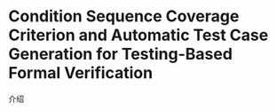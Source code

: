 # Condition Sequence Coverage Criterion and Automatic Test Case Generation for Testing-Based Formal Verification

介绍


